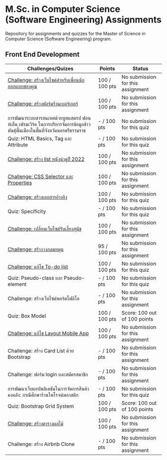 ﻿# M.Sc. in Computer Science (Software Engineering) Assignments
Repository for assignments and quizzes for the Master of Science in Computer Science (Software Engineering) program.

## Front End Development
| Challenges/Quizes                                                                                 | Points       | Status                                  |
|-----------------------------------------------------------------------------------------------------------|--------------|-----------------------------------------|
| [Challenge: สร้างเว็บไซต์สำหรับเพื่อนนักออกแบบของคุณ](https://github.com/matpakke/MSc-CS-Software-Engineering-Assignments/blob/main/Front%20End%20Development/challenge-1.html)                                                   | 100 / 100 pts  | No submission for this assignment       |
| [Challenge: สร้างฟอร์มร้านเบอร์เกอร์](https://github.com/matpakke/MSc-CS-Software-Engineering-Assignments/blob/main/Front%20End%20Development/challenge-3.html)                                                                     | 100 / 100 pts  | No submission for this assignment       |
| การพัฒนาระบบสารสนเทศด้วยบูทแสตรป ฟอนท์เอ็น เฟรมเวิร์ค ในการบริหารจัดการข้อมูลข้าวพันธุ์พื้นเมืองในพื้นที่จังหวัดนครศรีธรรมราช | - / 100 pts  | No submission for this quiz             |
| Quiz: HTML Basics, Tag และ Attribute                                                                      | - / 100 pts  | No submission for this quiz             |
| [Challenge: สร้าง list หนังน่าดูปี 2022](https://github.com/matpakke/MSc-CS-Software-Engineering-Assignments/blob/main/Front%20End%20Development/challenge-4.html)                                                                   | 100 / 100 pts  | No submission for this assignment       |
| [Challenge: CSS Selector และ Properties](https://github.com/matpakke/MSc-CS-Software-Engineering-Assignments/blob/main/Front%20End%20Development/challenge-5.html)                                                                    | 100 / 100 pts  | No submission for this assignment       |
| [Challenge: สร้างเอกสารอ้างอิง](https://github.com/matpakke/MSc-CS-Software-Engineering-Assignments/blob/main/Front%20End%20Development/challenge-6.html)                                                                            | 100 / 100 pts  | No submission for this quiz             |
| Quiz: Specificity                                                                                         | - / 100 pts  | No submission for this quiz             |
| [Challenge: เปลี่ยนเว็บไซต์รับเลี้ยงสุนัข](https://github.com/matpakke/MSc-CS-Software-Engineering-Assignments/blob/main/Front%20End%20Development/challenge-7.html)                                                                | 100 / 100 pts  | No submission for this assignment       |
| [Challenge: สร้างวงกลมหมุน](https://github.com/matpakke/MSc-CS-Software-Engineering-Assignments/blob/main/Front%20End%20Development/challenge-8.html)                                                                               | 95 / 100 pts  | No submission for this assignment       |
| [Challenge: แก้ไข To-do list](https://github.com/matpakke/MSc-CS-Software-Engineering-Assignments/blob/main/Front%20End%20Development/challenge-9.html)                                                                              | 100 / 100 pts  | No submission for this quiz             |
| Quiz: Pseudo-class และ Pseudo-element                                                                     | - / 100 pts  | No submission for this quiz             |
| Challenge: สร้างเว็บไซต์พอร์ตโฟลิโอ                                                                      | - / 100 pts  | No submission for this assignment       |
| Quiz: Box Model                                                                                           | 100 / 100 pts| Score: 100 out of 100 points           |
| [Challenge: แก้ไข Layout Mobile App](https://github.com/matpakke/MSc-CS-Software-Engineering-Assignments/blob/main/Front%20End%20Development/challenge-10.html)                                                                       | 100 / 100 pts  | No submission for this assignment       |
| Challenge: สร้าง Card List ด้วย Bootstrap                                                                | - / 100 pts  | No submission for this assignment       |
| Challenge: ฟอร์ม login และสมัครสมาชิก                                                                    | - / 100 pts  | No submission for this assignment       |
| การพัฒนาเว็บแอปพลิเคชันในการจัดการสินค้าคงคลัง: กรณีศึกษาร้านไพโรจน์พลาสติก                         | - / 100 pts  | No submission for this quiz             |
| Quiz: Bootstrap Grid System                                                                               | 100 / 100 pts| Score: 100 out of 100 points           |
| [Challenge: สร้างตารางผลไม้](https://github.com/matpakke/MSc-CS-Software-Engineering-Assignments/blob/main/Front%20End%20Development/challenge-2.html)                                                                               | 100 / 100 pts  | No submission for this assignment       |
| Challenge: สร้าง Airbnb Clone                                                                             | - / 100 pts  | No submission for this assignment       |











